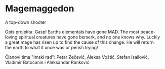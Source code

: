 # Magemaggedon
A top-down shooter

Opis projekta: Gasp! Earths elementals have gone MAD. The most peace-loving spiritual creatures have gone berserk, and no one knows why. Luckly a great mage has risen up to find the cause of this change. He will return the earth to what it once was or perish trying!

Članovi tima "Imski rad": Petar Zečević, Aleksa Voštić, Stefan Isailović, Vladimir Batoćanin i Aleksandar Ranković
